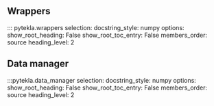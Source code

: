 ## Wrappers

::: pytekla.wrappers
    selection:
      docstring_style: numpy
    options:
      show_root_heading: False
      show_root_toc_entry: False
      members_order: source
      heading_level: 2

## Data manager

:::pytekla.data_manager
    selection:
      docstring_style: numpy
    options:
      show_root_heading: False
      show_root_toc_entry: False
      members_order: source
      heading_level: 2